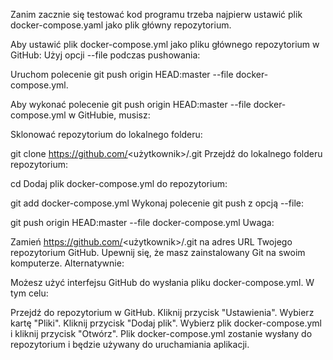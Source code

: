 
Zanim zacznie się testować kod programu trzeba najpierw ustawić plik docker-compose.yaml jako plik główny repozytorium.

Aby ustawić plik docker-compose.yml jako pliku głównego repozytorium w GitHub:
Użyj opcji --file podczas pushowania:

Uruchom polecenie git push origin HEAD:master --file docker-compose.yml.

Aby wykonać polecenie git push origin HEAD:master --file docker-compose.yml w GitHubie, musisz:

Sklonować repozytorium do lokalnego folderu:

git clone https://github.com/<użytkownik>/<repozytorium>.git
Przejdź do lokalnego folderu repozytorium:

cd <repozytorium>
Dodaj plik docker-compose.yml do repozytorium:

git add docker-compose.yml
Wykonaj polecenie git push z opcją --file:

git push origin HEAD:master --file docker-compose.yml
Uwaga:

Zamień https://github.com/<użytkownik>/<repozytorium>.git na adres URL Twojego repozytorium GitHub.
Upewnij się, że masz zainstalowany Git na swoim komputerze.
Alternatywnie:

Możesz użyć interfejsu GitHub do wysłania pliku docker-compose.yml. W tym celu:

Przejdź do repozytorium w GitHub.
Kliknij przycisk "Ustawienia".
Wybierz kartę "Pliki".
Kliknij przycisk "Dodaj plik".
Wybierz plik docker-compose.yml i kliknij przycisk "Otwórz".
Plik docker-compose.yml zostanie wysłany do repozytorium i będzie używany do uruchamiania aplikacji.
